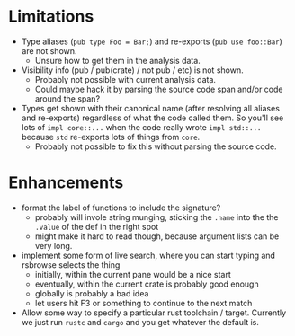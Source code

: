 # Limitations
* Type aliases (`pub type Foo = Bar;`) and re-exports (`pub use foo::Bar`) are not shown.
    * Unsure how to get them in the analysis data.
* Visibility info (pub / pub(crate) / not pub / etc) is not shown.
    * Probably not possible with current analysis data.
    * Could maybe hack it by parsing the source code span and/or code around the span?
* Types get shown with their canonical name (after resolving all aliases and re-exports) regardless of what the code called them. So you'll see lots of `impl core::...` when the code really wrote `impl std::...` because `std` re-exports lots of things from `core`.
    * Probably not possible to fix this without parsing the source code.

# Enhancements
* format the label of functions to include the signature?
    * probably will invole string munging, sticking the `.name` into the the `.value` of the def in the right spot
    * might make it hard to read though, because argument lists can be very long.
* implement some form of live search, where you can start typing and rsbrowse selects the thing
    * initially, within the current pane would be a nice start
    * eventually, within the current crate is probably good enough
    * globally is probably a bad idea
    * let users hit F3 or something to continue to the next match
* Allow some way to specify a particular rust toolchain / target. Currently we just run `rustc` and `cargo` and you get whatever the default is.
